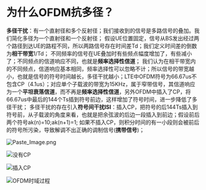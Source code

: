 # 为什么OFDM抗多径？

**多径干扰**：有一个直射径和多个反射径；我们接收到的信号是多路信号的叠加。我们简化多径为一个直射径和一个反射径；
假设UE位置固定，信号从BS发出经过两个路径到达UE的路程不同，所以两路信号存在时间差Td；我们定义时间差的倒数为**相干带宽**1/Td；
不同频率的信号在UE叠加时有些频点幅度增加了，有些减小了；不同频点的信道响应不同，也就是**频率选择性信道**；
我们认为在相干带宽内的不同频点，信道响应基本相同，频率选择性可以忽略不计；所以信号的带宽越小，也就是信号的符号时间越长，多径干扰越小；LTE中OFDM符号为66.67us不包含CP（4.1us）；对应单个子载波的带宽为15KHz，属于窄带信号，其信道响应为一个**平坦衰落信道**，而不再是**频率选择性信道**，另外OFDM中插入了CP，将66.67us中最后的144个Ts插到符号前边，这样增加了符号时间，进一步降低了多径干扰；
多径干扰的存在引入**符号间干扰ISI**：插入CP，把符号的后144Ts插入到符号前，从子载波的角度来看，也就是把余弦波的后边一段插入到前边；假设前后两个符号ak(n)=10;ak(n+1)=1;
如果不插入CP，则积分时间的有一小段则会被前后的符号所污染，导致解调不出正确的调制信号(**携带信号**)；

![Paste_Image.png](http://upload-images.jianshu.io/upload_images/1667747-07624b398be8967e.png?imageMogr2/auto-orient/strip%7CimageView2/2/w/1240)


![没有CP](http://upload-images.jianshu.io/upload_images/1667747-2eb9ce5ed05bbdef.png?imageMogr2/auto-orient/strip%7CimageView2/2/w/1240)


![插入CP](http://upload-images.jianshu.io/upload_images/1667747-fd24583882cac374.png?imageMogr2/auto-orient/strip%7CimageView2/2/w/1240)

![OFDM时域过程](http://upload-images.jianshu.io/upload_images/1667747-719302f029f90e40.png?imageMogr2/auto-orient/strip%7CimageView2/2/w/1240)
